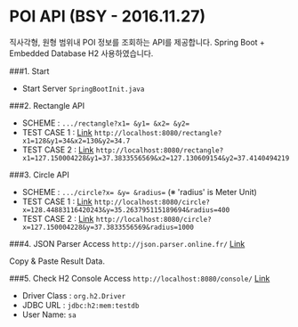 POI API (BSY - 2016.11.27)
===============================
직사각형, 원형 범위내 POI 정보를 조회하는 API를 제공합니다.
Spring Boot + Embedded Database H2 사용하였습니다.

###1. Start
* Start Server ```SpringBootInit.java```

###2. Rectangle API
* SCHEME : ```.../rectangle?x1= &y1= &x2= &y2=```
* TEST CASE 1 : [Link](http://localhost:8080/rectangle?x1=128&y1=34&x2=130&y2=34.7) ```http://localhost:8080/rectangle?x1=128&y1=34&x2=130&y2=34.7```
* TEST CASE 2 : [Link](http://localhost:8080/rectangle?x1=127.150004228&y1=37.3833556569&x2=127.130609154&y2=37.4140494219) ```http://localhost:8080/rectangle?x1=127.150004228&y1=37.3833556569&x2=127.130609154&y2=37.4140494219```

###3. Circle API
* SCHEME : ```.../circle?x= &y= &radius=```
(※ 'radius' is Meter Unit)
* TEST CASE 1 : [Link](http://localhost:8080/circle?x=128.44883116420243&y=35.263795115189694&radius=400) ```http://localhost:8080/circle?x=128.44883116420243&y=35.263795115189694&radius=400```
* TEST CASE 2 : [Link](http://localhost:8080/circle?x=127.150004228&y=37.3833556569&radius=1000) ```http://localhost:8080/circle?x=127.150004228&y=37.3833556569&radius=1000```

###4. JSON Parser
Access ```http://json.parser.online.fr/``` [Link](http://json.parser.online.fr/)

Copy & Paste Result Data.

###5. Check H2 Console
Access ```http://localhost:8080/console/``` [Link](http://localhost:8080/console/)

* Driver Class : ```org.h2.Driver```
* JDBC URL : ```jdbc:h2:mem:testdb```
* User Name: ```sa```